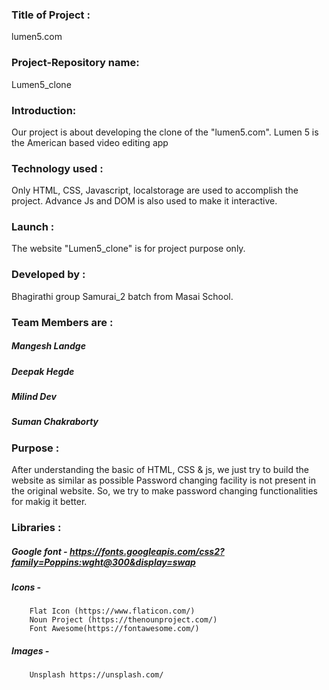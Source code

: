 ### Title of Project :
lumen5.com

### Project-Repository name:
Lumen5_clone

### Introduction:
Our project is about developing the clone of the "lumen5.com". Lumen 5 is the American based video editing app 

### Technology used :
Only HTML, CSS, Javascript, localstorage are used to accomplish the project. Advance Js and DOM is also used to make it interactive.

### Launch :
The website "Lumen5_clone" is for project purpose only.

### Developed by :
Bhagirathi group Samurai_2 batch from Masai School.

### Team Members are :
##### Mangesh Landge
##### Deepak Hegde
##### Milind Dev
##### Suman Chakraborty

### Purpose :
After understanding the basic of HTML, CSS & js, we just try to build the website as similar as possible
Password changing facility is not present in the original website. So, we try to make password changing functionalities for makig it better.

### Libraries :
##### Google font - https://fonts.googleapis.com/css2?family=Poppins:wght@300&display=swap
##### Icons - 
        Flat Icon (https://www.flaticon.com/)
        Noun Project (https://thenounproject.com/)
        Font Awesome(https://fontawesome.com/)
##### Images - 
        Unsplash https://unsplash.com/
